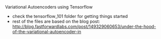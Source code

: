 Variational Autoencoders using Tensorflow

- check the tensorflow_101 folder for getting things started
- rest of the files are based on the blog post: 
    http://blog.fastforwardlabs.com/post/149329060653/under-the-hood-of-the-variational-autoencoder-in
